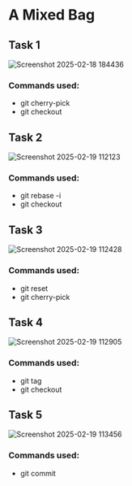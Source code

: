 # A Mixed Bag

## Task 1
![Screenshot 2025-02-18 184436](https://github.com/user-attachments/assets/5ab38f85-4bf4-4d05-adff-bfc965c3eaa9)

### Commands used:
- git cherry-pick
- git checkout


## Task 2
![Screenshot 2025-02-19 112123](https://github.com/user-attachments/assets/3fa60c91-e75e-4cde-949e-3c74d1e0434d)

### Commands used:
- git rebase -i
- git checkout

  
## Task 3
![Screenshot 2025-02-19 112428](https://github.com/user-attachments/assets/00b72de6-7742-444a-8f6a-81cfd0ff3459)

### Commands used:
- git reset
- git cherry-pick


## Task 4
![Screenshot 2025-02-19 112905](https://github.com/user-attachments/assets/9c8b7b50-6dfe-4913-9984-e603b90b01c8)

### Commands used:
- git tag
- git checkout


## Task 5
![Screenshot 2025-02-19 113456](https://github.com/user-attachments/assets/9ed15f45-188e-487a-8478-151795e17717)

### Commands used:
- git commit
